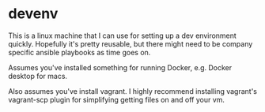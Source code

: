 # devenv
This is a linux machine that I can use for setting up a dev environment quickly. Hopefully it's pretty reusable, but there might need to be company specific ansible playbooks as time goes on.

Assumes you've installed something for running Docker, e.g. Docker desktop for macs.

Also assumes you've install vagrant. I highly recommend installing vagrant's vagrant-scp plugin for simplifying getting files on and off your vm.
